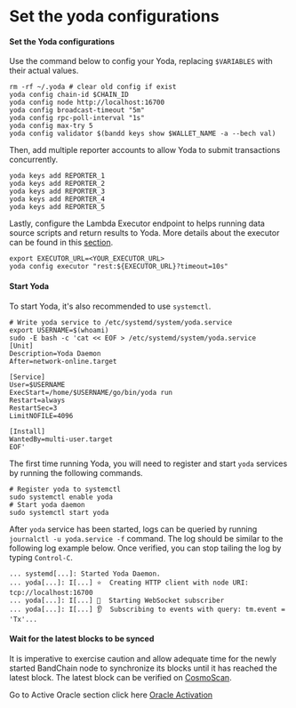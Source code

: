 # Set the yoda configurations

#### Set the Yoda configurations[​](https://docs.bandchain.org/node-validators/run-node/joining-mainnet/installation#step-52-set-the-yoda-configurations) <a href="#step-52-set-the-yoda-configurations" id="step-52-set-the-yoda-configurations"></a>

Use the command below to config your Yoda, replacing `$VARIABLES` with their actual values.

```
rm -rf ~/.yoda # clear old config if exist
yoda config chain-id $CHAIN_ID
yoda config node http://localhost:16700
yoda config broadcast-timeout "5m"
yoda config rpc-poll-interval "1s"
yoda config max-try 5
yoda config validator $(bandd keys show $WALLET_NAME -a --bech val)
```

Then, add multiple reporter accounts to allow Yoda to submit transactions concurrently.

```
yoda keys add REPORTER_1
yoda keys add REPORTER_2
yoda keys add REPORTER_3
yoda keys add REPORTER_4
yoda keys add REPORTER_5
```

Lastly, configure the Lambda Executor endpoint to helps running data source scripts and return results to Yoda. More details about the executor can be found in this [section](https://docs.bandchain.org/develop/developer-guides/remote-data-source-executor).

```
export EXECUTOR_URL=<YOUR_EXECUTOR_URL>
yoda config executor "rest:${EXECUTOR_URL}?timeout=10s"
```

#### Start Yoda[​](https://docs.bandchain.org/node-validators/run-node/joining-mainnet/installation#step-53-start-yoda) <a href="#step-53-start-yoda" id="step-53-start-yoda"></a>

To start Yoda, it's also recommended to use `systemctl`.

```
# Write yoda service to /etc/systemd/system/yoda.service
export USERNAME=$(whoami)
sudo -E bash -c 'cat << EOF > /etc/systemd/system/yoda.service
[Unit]
Description=Yoda Daemon
After=network-online.target

[Service]
User=$USERNAME
ExecStart=/home/$USERNAME/go/bin/yoda run
Restart=always
RestartSec=3
LimitNOFILE=4096

[Install]
WantedBy=multi-user.target
EOF'
```

The first time running Yoda, you will need to register and start `yoda` services by running the following commands.

```
# Register yoda to systemctl
sudo systemctl enable yoda
# Start yoda daemon
sudo systemctl start yoda
```

After `yoda` service has been started, logs can be queried by running `journalctl -u yoda.service -f` command. The log should be similar to the following log example below. Once verified, you can stop tailing the log by typing `Control-C`.

```
... systemd[...]: Started Yoda Daemon.
... yoda[...]: I[...] ⭐  Creating HTTP client with node URI: tcp://localhost:16700
... yoda[...]: I[...] 🚀  Starting WebSocket subscriber
... yoda[...]: I[...] 👂  Subscribing to events with query: tm.event = 'Tx'...
```

#### Wait for the latest blocks to be synced[​](https://docs.bandchain.org/node-validators/run-node/joining-mainnet/installation#step-54-wait-for-the-latest-blocks-to-be-synced) <a href="#step-54-wait-for-the-latest-blocks-to-be-synced" id="step-54-wait-for-the-latest-blocks-to-be-synced"></a>

It is imperative to exercise caution and allow adequate time for the newly started BandChain node to synchronize its blocks until it has reached the latest block. The latest block can be verified on [CosmoScan](https://cosmoscan.io/blocks).

Go to Active Oracle section click here [Oracle Activation](../../../mainnet/band-protocol/command-band.md#oracle)
